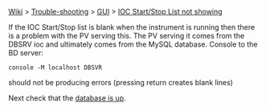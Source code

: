 [Wiki](Home) > [Trouble-shooting](trouble-shooting-pages) > [GUI](GUI-Troubleshooting) > [IOC Start/Stop List not showing](IOC-Start/Stop-List-not-showing)

If the IOC Start/Stop list is blank when the instrument is running then there is a problem with the PV serving this. The PV serving it comes from the DBSRV ioc and ultimately comes from the MySQL database. Console to the BD server:

`console -M localhost DBSVR`

should not be producing errors (pressing return creates blank lines)

Next check that the [database is up](Database-Troubleshooting).